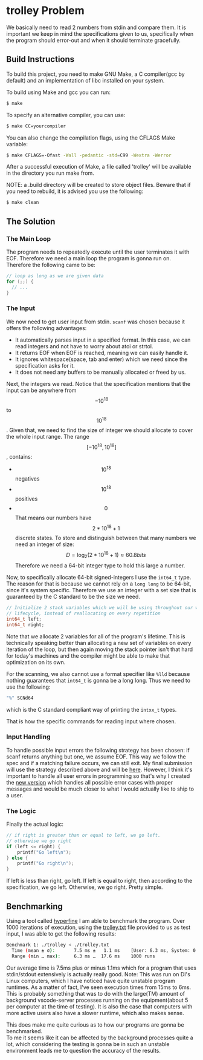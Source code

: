 # trolley Problem

We basically need to read 2 numbers from stdin and compare them.
It is important we keep in mind the specifications given to us, specifically when the program should error-out and when it should terminate gracefully.

## Build Instructions

To build this project, you need to make GNU Make, a C compiler(gcc by default) and an implementation of libc installed on your system.

To build using Make and gcc you can run:
```sh
$ make
```

To specify an alternative compiler, you can use:
```sh
$ make CC=yourcompiler
```

You can also change the compilation flags, using the CFLAGS Make variable:
```sh
$ make CFLAGS=-Ofast -Wall -pedantic -std=C99 -Wextra -Werror
```

After a successful execution of Make, a file called 'trolley' will be available in the directory you run make from.

NOTE: a .build directory will be created to store object files. Beware that if you need to rebuild, it is advised you use the following:

```sh
$ make clean
```

## The Solution

### The Main Loop
The program needs to repeatedly execute until the user terminates it with EOF. Therefore we need a main loop the program is gonna run on.
Therefore the following came to be:

```c
// loop as long as we are given data
for (;;) {
  // ...
}
```

### The Input
We now need to get user input from stdin.
`scanf` was chosen because it offers the following advantages:
- It automatically parses input in a specified format. In this case, we can read integers and not have to worry about atoi or strtol.
- It returns EOF when EOF is reached, meaning we can easily handle it.
- It ignores whitespace(space, tab and enter) which we need since the specification asks for it.
- It does not need any buffers to be manually allocated or freed by us.

Next, the integers we read. Notice that the specification mentions that the input can be anywhere from $$-10^18$$ to $$10^18$$.
Given that, we need to find the size of integer we should allocate to cover the whole input range.
The range $$[-10^18, 10^18]$$, contains:
* $$10^18$$ negatives
* $$10^18$$ positives
* $$0$$
That means our numbers have $$2*10^18 + 1$$ discrete states.
To store and distinguish between that many numbers we need an integer of size:
$$D = \log_{2}(2*10^18 + 1) \approx 60.8 bits$$
Therefore we need a 64-bit integer type to hold this large a number.

Now, to specifically allocate 64-bit signed-integers I use the `int64_t` type. The reason for that is because we cannot rely on a `long long` to be 64-bit, since it's system specific.
Therefore we use an integer with a set size that is guaranteed by the C standard to be the size we need.

```c
// Initialize 2 stack variables which we will be using throughout our whole
// lifecycle, instead of reallocating on every repetition
int64_t left;
int64_t right;
```

Note that we allocate 2 variables for all of the program's lifetime. This is technically speaking better than allocating a new set of variables on every  
iteration of the loop, but then again moving the stack pointer isn't that hard for today's machines and the compiler might be able to make that optimization on its own.

For the scanning, we also cannot use a format specifier like `%lld` because nothing guarantees that `int64_t` is gonna be a long long. Thus we need to use the following:
```c
"%" SCNd64
```
which is the C standard compliant way of printing the `intxx_t` types.

That is how the specific commands for reading input where chosen.

### Input Handling
To handle possible input errors the following strategy has been chosen: if scanf returns anything but one, we assume EOF. This way we follow the spec and if a matching failure occurs, we can still exit.
My final submission will use the strategy described above and will be [here](./src/trolley.c).
However, I think it's important to handle all user errors in programming so that's why I created the [new version](./src/trolley_new.c) which handles all possible error cases with proper messages 
and would be much closer to what I would actually like to ship to a user.

### The Logic
Finally the actual logic:

```c
// if right is greater than or equal to left, we go left.
// otherwise we go right
if (left <= right) {
    printf("Go left\n");
} else {
    printf("Go right\n");
}
```

If left is less than right, go left.
If left is equal to right, then according to the specification, we go left.
Otherwise, we go right.
Pretty simple.

## Benchmarking
Using a tool called [hyperfine](https://github.com/sharkdp/hyperfine) I am able to benchmark the program.
Over 1000 iterations of execution, using the [trolley.txt](./trolley.txt) file provided to us as test input,
I was able to get the following results:
```sh
Benchmark 1: ./trolley < ./trolley.txt
  Time (mean ± σ):       7.5 ms ±   1.1 ms    [User: 6.3 ms, System: 0.5 ms]
  Range (min … max):     6.3 ms …  17.6 ms    1000 runs
```

Our average time is 7.5ms plus or minus 1.1ms which for a program that uses stdin/stdout extensively is actually really good.
Note: This was run on DI's Linux computers, which I have noticed have quite unstable program runtimes. As a matter of fact, I've seen execution times from 15ms to 6ms.
This is probably something that was to do with the large(TM) amount of background vscode-server processes running on the equipment(about 5 per computer at the time of testing).
It is also the case that computers with more active users also have a slower runtime, which also makes sense.

This does make me quite curious as to how our programs are gonna be benchmarked.  
To me it seems like it can be affected by the background processes quite a lot, which considering the testing is gonna be in such an unstable environment leads me to question the accuracy of the results.
